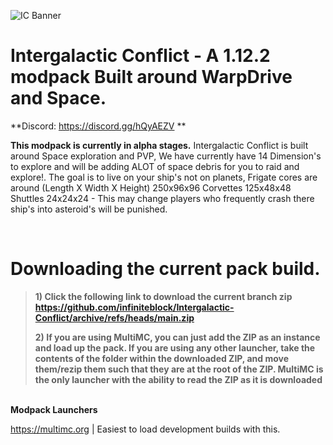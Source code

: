 ![IC Banner](https://i.imgur.com/OkQNl2J.jpg)

# Intergalactic Conflict - A 1.12.2 modpack Built around WarpDrive and Space.
**Discord: https://discord.gg/hQyAEZV **

**This modpack is currently in alpha stages.**
Intergalactic Conflict is built around Space exploration and PVP, We have currently have 14 Dimension's to explore and will be adding ALOT of space debris for you to raid and explore!. The goal is to live on your ship's not on planets, Frigate cores are around (Length X Width X Height) 250x96x96 Corvettes 125x48x48 Shuttles 24x24x24 - This may change players who frequently crash there ship's into asteroid's will be punished.

<br />


# Downloading the current pack build. 

> **1) Click the following link to download the current branch zip https://github.com/infiniteblock/Intergalactic-Conflict/archive/refs/heads/main.zip**
> 
> **2) If you are using MultiMC, you can just add the ZIP as an instance and load up the pack. If you are using any other launcher, take the contents of the
> folder within the downloaded ZIP, and move them/rezip them such that they are at the root of the ZIP. MultiMC is the only launcher with the ability to read the ZIP
> as it is downloaded**

<br />**Modpack Launchers**

https://multimc.org | Easiest to load development builds with this.

